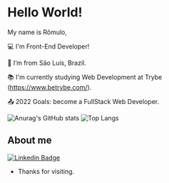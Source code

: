 # Hello World!

My name is Rômulo,

:computer: I'm Front-End Developer!

:house_with_garden: I’m from São Luís, Brazil.

:books: I'm currently studying Web Development at Trybe (https://www.betrybe.com/).

:outbox_tray: 2022 Goals: become a FullStack Web Developer.

![Anurag's GitHub stats](https://github-readme-stats.vercel.app/api?username=romulo-rp29) ![Top Langs](https://github-readme-stats.vercel.app/api/top-langs/?username=romulo-rp29&layout=compact)

 

## About me

[![Linkedin Badge](https://img.shields.io/badge/-LinkedIn-blue?style=flat-square&logo=Linkedin&logoColor=white&link=https://www.linkedin.com/in/romulo-rp/)](https://www.linkedin.com/in/romulo-rp/)

- Thanks for visiting.
